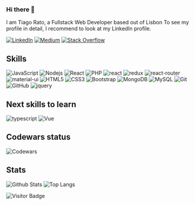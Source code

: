 ### Hi there 👋

I am Tiago Rato, a  Fullstack Web Developer based out of Lisbon To see my profile in detail, I recommend to look at my LinkedIn profile.

[![LinkedIn](https://img.shields.io/badge/linkedin-%230077B5.svg?style=for-the-badge&logo=linkedin&logoColor=white)](https://www.linkedin.com/in/muhammad-adeel-9ba19951/)
[![Medium](https://img.shields.io/badge/Medium-12100E?style=for-the-badge&logo=medium&logoColor=white)](https://medium.com/@muhammad-adeel-91)
[![Stack Overflow](https://img.shields.io/badge/-Stackoverflow-FE7A16?style=for-the-badge&logo=stack-overflow&logoColor=white)](https://stackoverflow.com/users/5650328/adeel)

## Skills

![JavaScript](https://img.shields.io/badge/-JavaScript-black?style=flat-square&logo=javascript)
![Nodejs](https://img.shields.io/badge/-Nodejs-black?style=flat-square&logo=Node.js)
![React](https://img.shields.io/badge/-React-black?style=flat-square&logo=react)
![PHP](https://img.shields.io/badge/-Php-black?style=flat-square&logo=Php)
![react](https://img.shields.io/badge/React-20232A?style=flat-square&logo=react&logoColor=61DAFB)
![redux](https://img.shields.io/badge/Redux-593D88?style=flat-square&logo=redux&logoColor=white)
![react-router](https://img.shields.io/badge/React_Router-CA4245?style=flat-square&logo=react-router&logoColor=white)
![material-ui](https://img.shields.io/badge/Material_UI-0081CB?style=flat-square&logo=mui&logoColor=white)
![HTML5](https://img.shields.io/badge/-HTML5-E34F26?style=flat-square&logo=html5&logoColor=white)
![CSS3](https://img.shields.io/badge/-CSS3-1572B6?style=flat-square&logo=css3)
![Bootstrap](https://img.shields.io/badge/-Bootstrap-563D7C?style=flat-square&logo=bootstrap)
![MongoDB](https://img.shields.io/badge/-MongoDB-black?style=flat-square&logo=mongodb)
![MySQL](https://img.shields.io/badge/-MySQL-black?style=flat-square&logo=mysql)
![Git](https://img.shields.io/badge/-Git-black?style=flat-square&logo=git)
![GitHub](https://img.shields.io/badge/-GitHub-181717?style=flat-square&logo=github)
![jquery](https://img.shields.io/badge/jQuery-0769AD?style=flat-square&logo=jquery&logoColor=white)

## Next skills to learn
![typescript](https://img.shields.io/badge/TypeScript-3178C6?style=flat-square&logo=typescript&logoColor=white)
![Vue](https://img.shields.io/badge/-Vuejs-black?style=flat-square&logo=Vue.js)


## Codewars status
![Codewars](https://github.r2v.ch/codewars?user=Rato13&stroke=%23BB432C)

## Stats

![Github Stats](https://github-readme-stats.vercel.app/api?username=TiagoRato13&count_private=true&show_icons=true&include_all_commits=true&theme=prussian&layout=compact)
![Top Langs](https://github-readme-stats.vercel.app/api/top-langs/?username=TiagoRato13&hide=TeX&layout=compact&theme=prussian)


![Visitor Badge](https://visitor-badge.laobi.icu/badge?page_id=Adeel91.Adeel91)
